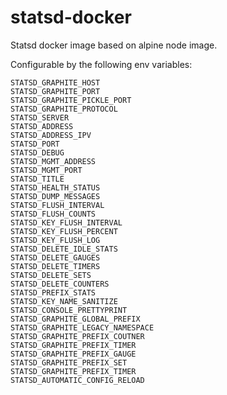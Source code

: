 # statsd-docker

Statsd docker image based on alpine node image.

Configurable by the following env variables:

	STATSD_GRAPHITE_HOST
	STATSD_GRAPHITE_PORT
	STATSD_GRAPHITE_PICKLE_PORT
	STATSD_GRAPHITE_PROTOCOL
	STATSD_SERVER
	STATSD_ADDRESS
	STATSD_ADDRESS_IPV
	STATSD_PORT
	STATSD_DEBUG
	STATSD_MGMT_ADDRESS
	STATSD_MGMT_PORT
	STATSD_TITLE
	STATSD_HEALTH_STATUS
	STATSD_DUMP_MESSAGES
	STATSD_FLUSH_INTERVAL
	STATSD_FLUSH_COUNTS
	STATSD_KEY_FLUSH_INTERVAL
	STATSD_KEY_FLUSH_PERCENT
	STATSD_KEY_FLUSH_LOG
	STATSD_DELETE_IDLE_STATS
	STATSD_DELETE_GAUGES
	STATSD_DELETE_TIMERS
	STATSD_DELETE_SETS
	STATSD_DELETE_COUNTERS
	STATSD_PREFIX_STATS
	STATSD_KEY_NAME_SANITIZE
	STATSD_CONSOLE_PRETTYPRINT
	STATSD_GRAPHITE_GLOBAL_PREFIX
	STATSD_GRAPHITE_LEGACY_NAMESPACE
	STATSD_GRAPHITE_PREFIX_COUTNER
	STATSD_GRAPHITE_PREFIX_TIMER
	STATSD_GRAPHITE_PREFIX_GAUGE
	STATSD_GRAPHITE_PREFIX_SET
	STATSD_GRAPHITE_PREFIX_TIMER
	STATSD_AUTOMATIC_CONFIG_RELOAD
